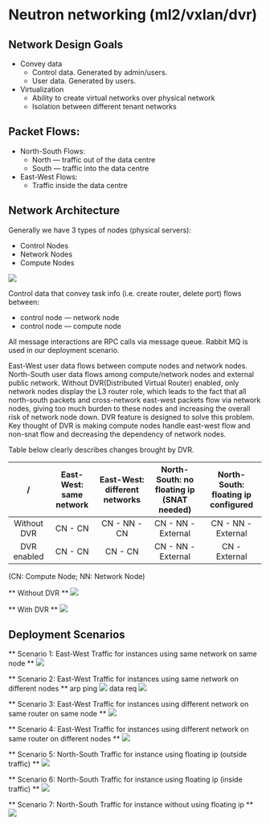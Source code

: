 # Neutron networking (ml2/vxlan/dvr)

## Network Design Goals

* Convey data
  * Control data. Generated by admin/users.
  * User data. Generated by users.
* Virtualization
  * Ability to create virtual networks over physical network
  * Isolation between different tenant networks

## Packet Flows:

* North-South Flows:
  * North — traffic out of the data centre
  * South — traffic into the data centre
* East-West Flows:
  * Traffic inside the data centre

## Network Architecture

Generally we have 3 types of nodes (physical servers):

* Control Nodes
* Network Nodes
* Compute Nodes

![](resources/images/neutron_architecture.jpg)

Control data that convey task info (i.e. create router, delete port) flows between:
* control node — network node
* control node — compute node

All message interactions are RPC calls via message queue. Rabbit MQ is used in our deployment scenario.

East-West user data flows between compute nodes and network nodes. North-South user data flows among compute/network nodes and external public network.
Without DVR(Distributed Virtual Router) enabled, only network nodes display the L3 router role, which leads to the fact that all north-south packets and cross-network east-west packets flow via network nodes, giving  too much burden to these nodes and increasing the overall risk of network node down.
DVR feature is designed to solve this problem. Key thought of DVR is making compute nodes handle east-west flow and non-snat flow and decreasing the dependency of network nodes.

Table below clearly describes changes brought by DVR.

| / | East-West: same network | East-West: different networks  | North-South: no floating ip (SNAT needed) | North-South: floating ip configured |
| :------: | :------: | :-----: | :-----: | :-----: |
| Without DVR  | CN - CN | CN - NN - CN | CN - NN - External | CN - NN - External |
| DVR enabled  | CN - CN | CN - CN | CN - NN - External | CN - External |

(CN: Compute Node; NN: Network Node)

** Without DVR **
![](resources/images/vxlan_no_dvr.jpg)

** With DVR **
![](resources/images/vxlan_with_dvr.jpg)

## Deployment Scenarios

** Scenario 1: East-West Traffic for instances using same network on same node **
![](resources/images/scenario_1.jpg)

** Scenario 2: East-West Traffic for instances using same network on different nodes **
arp ping
![](resources/images/scenario_2_arp.jpg)
data req
![](resources/images/scenario_2_data.jpg)

** Scenario 3: East-West Traffic for instances using different network on same router on same node  **
![](resources/images/scenario_3.jpg)

** Scenario 4: East-West Traffic for instances using different network on same router on different nodes **
![](resources/images/scenario_4.jpg)

** Scenario 5: North-South Traffic for instance using floating ip (outside traffic) **
![](resources/images/scenario_5.jpg)

** Scenario 6: North-South Traffic for instance using floating ip (inside traffic) **
![](resources/images/scenario_6.jpg)

** Scenario 7: North-South Traffic for instance without using floating ip **
![](resources/images/scenario_7.jpg)

